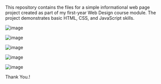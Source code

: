 This repository contains the files for a simple informational web page project created as part of my first-year Web Design course module. The project demonstrates basic HTML, CSS, and JavaScript skills.


![image](https://github.com/user-attachments/assets/6e727e8e-2d72-4037-accc-38584eeb5a6b)

![image](https://github.com/user-attachments/assets/c80ee087-e99c-4b98-a4fd-2757992bb3f7)

![image](https://github.com/user-attachments/assets/328e0a1e-410f-4ccd-a082-ebec208758c7)

![image](https://github.com/user-attachments/assets/a253ed7f-b03f-4e70-89e4-053f11985a89)

![image](https://github.com/user-attachments/assets/c8f6ddd0-60f6-444f-a896-31c6a50ab4cc)


Thank You.!
